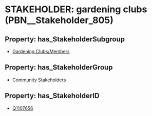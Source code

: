 # STAKEHOLDER: __gardening clubs__ (PBN__Stakeholder_805)

## Property: has_StakeholderSubgroup

* [Gardening Clubs/Members](PBN__StakeholderSubgroup_140)

## Property: has_StakeholderGroup

* [Community Stakeholders](PBN__StakeholderGroup_8)

## Property: has_StakeholderID

* [Q1107656](Q1107656)

